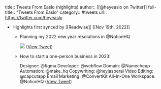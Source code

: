 title:: Tweets From Easlo (highlights)
author:: [[@heyeaslo on Twitter]]
full-title:: "Tweets From Easlo"
category:: #tweets
url:: https://twitter.com/heyeaslo

- Highlights first synced by [[Readwise]] [[Nov 19th, 2022]]
	- Planning my 2022 new year resolutions in @NotionHQ 
	  
	  ![](https://pbs.twimg.com/media/FF7fmW3VEAQtLss.jpg) ([View Tweet](https://twitter.com/heyeaslo/status/1467856382783213569))
	- How to start a one-person business in 2023:
	  
	  Designer: @figma 
	  Developer: @webflow 
	  Domain: @Namecheap 
	  Automation: @make_hq 
	  Copywriting: @heyjasperai 
	  Video Editing: @capcutapp 
	  Email Marketing: @ConvertKit 
	  All-In-One Workspace: @NotionHQ ([View Tweet](https://twitter.com/heyeaslo/status/1591980798361706496))